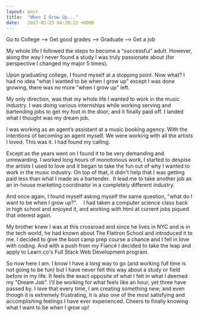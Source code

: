 ```yaml
---
layout: post
title:  "When I Grow Up..."
date:   2017-02-23 04:29:22 +0000
---
```


Go to College --> Get good grades --> Graduate --> Get a job

My whole life I followed the steps to become a “successful” adult. However, along the way I never found a study I was truly passionate about (for perspective I changed my major 5 times).

Upon graduating college, I found myself at a stopping point. Now what? I had no idea "what I wanted to be when I grow up” except I was done growing, there was no more "when I grow up" left.

My only direction, was that my whole life I wanted to work in the music industry. I was doing various internships while working serving and bartending jobs to get my foot in the door; and it finally paid off. I landed what I thought was my dream job.

I was working as an agent’s assistant at a music booking agency. With the intentions of becoming an agent myself. We were working with all the artists I loved. This was it. I had found my calling.

Except as the years went on I found it to be very demanding and unrewarding. I worked long hours of monotonous work, I started to despise the artists I used to love and it began to take the fun out of why I wanted to work in the music industry. On top of that, it didn't help that I was getting paid less than what I made as a bartender.  It lead me to take another job as an in-house marketing coordinator in a completely different industry.

And once again, I found myself asking myself the same question, "what do I want to be when I grow up?".
  
I had taken a computer science class back in high school and enjoyed it, and working with html at current jobs piqued that interest again.

My brother knew I was at this crossroad and since he lives in NYC and is in the tech world, he had known about The Flatiron School and introduced it to me. I decided to give the boot camp prep course a chance and I fell in love with coding. And with a push from my Fiancé I decided to take the leap and apply to Learn.co's Full Stack Web Development program.

So now here I am. I know I have a long way to go (and working full time is not going to be fun) but I have never felt this way about a study or field before in my life. It feels the exact opposite of what I felt in what I deemed my "Dream Job". I'll be working for what feels like an hour, yet three have passed by. I love that every time, I am creating something new; and even though it is extremely frustrating, it is also one of the most satisfying and accomplishing feelings I have ever experienced. Cheers to finally knowing what I want to be when I grow up!

